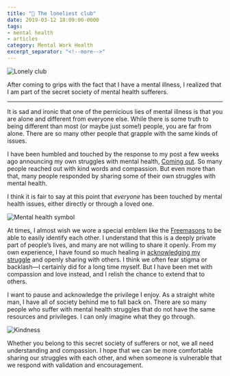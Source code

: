 ```yaml
---
title: "💮 The loneliest club"
date: 2019-03-12 18:09:00-0000
tags:
- mental health
- articles
category: Mental Work Health
excerpt_separator: "<!--more-->"
---
```


<img src="https://www.bennorris.blog/uploads/2019/e0231002ee.png" alt="Lonely club" />

After coming to grips with the fact that I have a mental illness, I realized that I am part of the secret society of mental health sufferers.

<!--more-->

***

It is sad and ironic that one of the pernicious lies of mental illness is that you are alone and different from everyone else. While there is some truth to being different than most (or maybe just some!) people, you are far from alone. There are so many other people that grapple with the same kinds of issues.

I have been humbled and touched by the response to my post a few weeks ago announcing my own struggles with mental health, [Coming out](https://www.bennorris.org/2019/01/26/coming-out.html). So many people reached out with kind words and compassion. But even more than that, many people responded by sharing some of their own struggles with mental health.

I think it is fair to say at this point that *everyone* has been touched by mental health issues, either directly or through a loved one.

<img src="https://www.bennorris.blog/uploads/2019/3524f287db.png" alt="Mental health symbol" />

At times, I almost wish we wore a special emblem like the [Freemasons](https://en.wikipedia.org/wiki/Freemasonry) to be able to easily identify each other. I understand that this is a deeply private part of people’s lives, and many are not willing to share it openly. From my own experience, I have found so much healing in [acknowledging my struggle](https://www.bennorris.org/2019/02/19/relative-suffering.html) and openly sharing with others. I think we often fear stigma or backlash—I certainly did for a long time myself. But I have been met with compassion and love instead, and I relish the chance to extend that to others.

I want to pause and acknowledge the privilege I enjoy. As a straight white man, I have all of society behind me to fall back on. There are so many people who suffer with mental health struggles that do not have the same resources and privileges. I can only imagine what they go through.

<img src="https://www.bennorris.blog/uploads/2019/9974a87962.png" alt="Kindness" />

Whether you belong to this secret society of sufferers or not, we all need understanding and compassion. I hope that we can be more comfortable sharing our struggles with each other, and when someone is vulnerable that we respond with validation and encouragement.